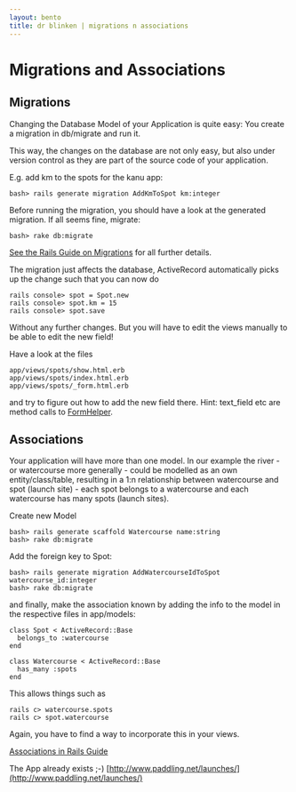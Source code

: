 ```yaml
---
layout: bento
title: dr blinken | migrations n associations
---
```


# Migrations and Associations

## Migrations

Changing the Database Model of your Application is quite easy: You create a migration in db/migrate and run it.

This way, the changes on the database are not only easy, but also under version control as they are part of the source code of your application.

E.g. add km to the spots for the kanu app:

    bash> rails generate migration AddKmToSpot km:integer

Before running the migration, you should have a look at the generated migration. If all seems fine, migrate:

    bash> rake db:migrate

[See the Rails Guide on Migrations](http://guides.rubyonrails.org/migrations.html) for all further details.

The migration just affects the database, ActiveRecord automatically picks up the change such that you can now do

    rails console> spot = Spot.new
    rails console> spot.km = 15
    rails console> spot.save

Without any further changes. But you will have to edit the views manually to be able to edit the new field!

Have a look at the files

    app/views/spots/show.html.erb
    app/views/spots/index.html.erb
    app/views/spots/_form.html.erb

and try to figure out how to add the new field there.
Hint: text_field etc are method calls to [FormHelper](http://api.rubyonrails.org/classes/ActionView/Helpers/FormHelper.html).

## Associations

Your application will have more than one model.
In our example the river - or watercourse more generally - could be modelled as an own entity/class/table, resulting in a 1:n relationship between watercourse and spot (launch site) - each spot belongs to a watercourse and each watercourse has many spots (launch sites).

Create new Model

    bash> rails generate scaffold Watercourse name:string
    bash> rake db:migrate

Add the foreign key to Spot:

    bash> rails generate migration AddWatercourseIdToSpot watercourse_id:integer
    bash> rake db:migrate

and finally, make the association known by adding the info to the model in the respective files in app/models:

    class Spot < ActiveRecord::Base
      belongs_to :watercourse
    end

    class Watercourse < ActiveRecord::Base
      has_many :spots
    end

This allows things such as

    rails c> watercourse.spots
    rails c> spot.watercourse

Again, you have to find a way to incorporate this in your views.

[Associations in Rails Guide](http://guides.rubyonrails.org/association_basics.html)


The App already exists ;-) [http://www.paddling.net/launches/](http://www.paddling.net/launches/)

